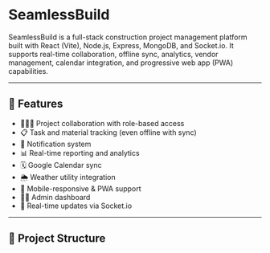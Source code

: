 # SeamlessBuild

SeamlessBuild is a full-stack construction project management platform built with React (Vite), Node.js, Express, MongoDB, and Socket.io. It supports real-time collaboration, offline sync, analytics, vendor management, calendar integration, and progressive web app (PWA) capabilities.

---

## 🚀 Features

- 🧑‍🤝‍🧑 Project collaboration with role-based access
- 📋 Task and material tracking (even offline with sync)
- 🔔 Notification system
- 📊 Real-time reporting and analytics
- 🗓️ Google Calendar sync
- 🌦️ Weather utility integration
- 📱 Mobile-responsive & PWA support
- 🧑‍💼 Admin dashboard
- 🔌 Real-time updates via Socket.io

---

## 📁 Project Structure

